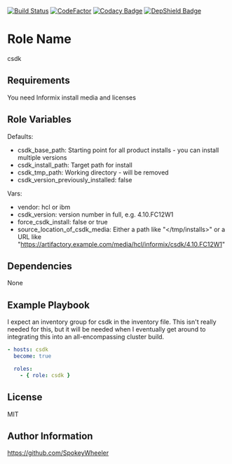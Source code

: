 [![Build Status](https://travis-ci.com/SpokeyWheeler/csdk.svg?branch=master)](https://travis-ci.com/SpokeyWheeler/csdk)
[![CodeFactor](https://www.codefactor.io/repository/github/spokeywheeler/csdk/badge)](https://www.codefactor.io/repository/github/spokeywheeler/csdk)
[![Codacy Badge](https://api.codacy.com/project/badge/Grade/1b5122e1b9fe43ce9c1882b3e332b0c3)](https://app.codacy.com/app/Zinaida/csdk)
[![DepShield Badge](https://depshield.sonatype.org/badges/SpokeyWheeler/csdk/depshield.svg)](https://depshield.github.io)

Role Name
=========

csdk

Requirements
------------

You need Informix install media and licenses

Role Variables
--------------

Defaults:

*   csdk_base_path: Starting point for all product installs - you can install multiple versions
*   csdk_install_path: Target path for install
*   csdk_tmp_path: Working directory - will be removed
*   csdk_version_previously_installed: false

Vars:

*   vendor: hcl or ibm
*   csdk_version: version number in full, e.g. 4.10.FC12W1
*   force_csdk_install: false or true
*   source_location_of_csdk_media: Either a path like "</tmp/installs>" or a URL like "<https://artifactory.example.com/media/hcl/informix/csdk/4.10.FC12W1>"

Dependencies
------------

None

Example Playbook
----------------

I expect an inventory group for csdk in the inventory file. This isn't really needed for this, but it will be needed when I eventually get around to integrating this into an all-encompassing cluster build.

```yaml
- hosts: csdk
  become: true

  roles:
    - { role: csdk }
```

License
-------

MIT

Author Information
------------------

<https://github.com/SpokeyWheeler>
